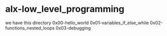 # alx-low_level_programming

we have  this directory 0x00-hello_world  0x01-variables_if_else_while  0x02-functions_nested_loops  0x03-debugging
